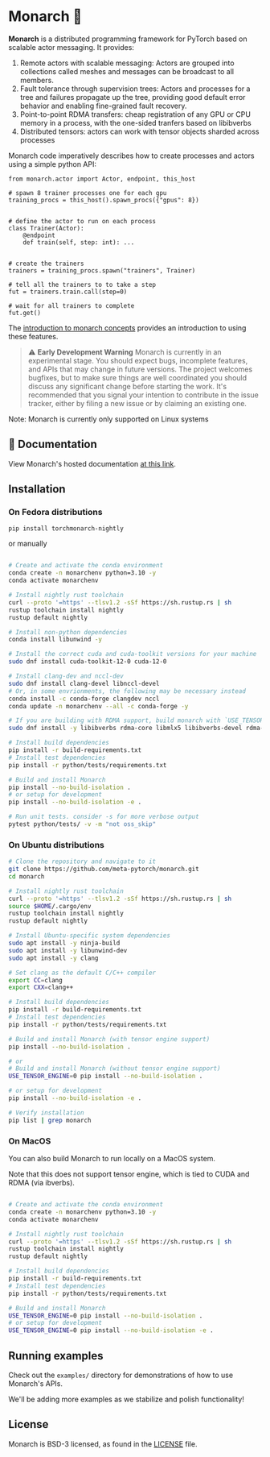 # Monarch 🦋

**Monarch** is a distributed programming framework for PyTorch based on scalable
actor messaging. It provides:

1. Remote actors with scalable messaging: Actors are grouped into collections called meshes and messages can be broadcast to all members.
2. Fault tolerance through supervision trees: Actors and processes for a tree and failures propagate up the tree, providing good default error behavior and enabling fine-grained fault recovery.
3. Point-to-point RDMA transfers: cheap registration of any GPU or CPU memory in a process, with the one-sided tranfers based on libibverbs
4. Distributed tensors: actors can work with tensor objects sharded across processes

Monarch code imperatively describes how to create processes and actors using a simple python API:

    from monarch.actor import Actor, endpoint, this_host

    # spawn 8 trainer processes one for each gpu
    training_procs = this_host().spawn_procs({"gpus": 8})


    # define the actor to run on each process
    class Trainer(Actor):
        @endpoint
        def train(self, step: int): ...


    # create the trainers
    trainers = training_procs.spawn("trainers", Trainer)

    # tell all the trainers to to take a step
    fut = trainers.train.call(step=0)

    # wait for all trainers to complete
    fut.get()



The [introduction to monarch concepts](getting_started.html) provides an introduction to using these features.

> ⚠️ **Early Development Warning** Monarch is currently in an experimental
> stage. You should expect bugs, incomplete features, and APIs that may change
> in future versions. The project welcomes bugfixes, but to make sure things are
> well coordinated you should discuss any significant change before starting the
> work. It's recommended that you signal your intention to contribute in the
> issue tracker, either by filing a new issue or by claiming an existing one.

Note: Monarch is currently only supported on Linux systems

## 📖 Documentation

View Monarch's hosted documentation [at this link](https://meta-pytorch.org/monarch/).

## Installation

### On Fedora distributions

`pip install torchmonarch-nightly`

or manually

```sh

# Create and activate the conda environment
conda create -n monarchenv python=3.10 -y
conda activate monarchenv

# Install nightly rust toolchain
curl --proto '=https' --tlsv1.2 -sSf https://sh.rustup.rs | sh
rustup toolchain install nightly
rustup default nightly

# Install non-python dependencies
conda install libunwind -y

# Install the correct cuda and cuda-toolkit versions for your machine
sudo dnf install cuda-toolkit-12-0 cuda-12-0

# Install clang-dev and nccl-dev
sudo dnf install clang-devel libnccl-devel
# Or, in some envrionments, the following may be necessary instead
conda install -c conda-forge clangdev nccl
conda update -n monarchenv --all -c conda-forge -y

# If you are building with RDMA support, build monarch with `USE_TENSOR_ENGINE=1 pip install --no-build-isolation .` and dnf install the following packages
sudo dnf install -y libibverbs rdma-core libmlx5 libibverbs-devel rdma-core-devel

# Install build dependencies
pip install -r build-requirements.txt
# Install test dependencies
pip install -r python/tests/requirements.txt

# Build and install Monarch
pip install --no-build-isolation .
# or setup for development
pip install --no-build-isolation -e .

# Run unit tests. consider -s for more verbose output
pytest python/tests/ -v -m "not oss_skip"
```

### On Ubuntu distributions

```sh
# Clone the repository and navigate to it
git clone https://github.com/meta-pytorch/monarch.git
cd monarch

# Install nightly rust toolchain
curl --proto '=https' --tlsv1.2 -sSf https://sh.rustup.rs | sh
source $HOME/.cargo/env
rustup toolchain install nightly
rustup default nightly

# Install Ubuntu-specific system dependencies
sudo apt install -y ninja-build
sudo apt install -y libunwind-dev
sudo apt install -y clang

# Set clang as the default C/C++ compiler
export CC=clang
export CXX=clang++

# Install build dependencies
pip install -r build-requirements.txt
# Install test dependencies
pip install -r python/tests/requirements.txt

# Build and install Monarch (with tensor engine support)
pip install --no-build-isolation .

# or
# Build and install Monarch (without tensor engine support)
USE_TENSOR_ENGINE=0 pip install --no-build-isolation .

# or setup for development
pip install --no-build-isolation -e .

# Verify installation
pip list | grep monarch
```

### On MacOS

You can also build Monarch to run locally on a MacOS system.

Note that this does not support tensor engine, which is tied to CUDA and RDMA (via ibverbs).


```sh

# Create and activate the conda environment
conda create -n monarchenv python=3.10 -y
conda activate monarchenv

# Install nightly rust toolchain
curl --proto '=https' --tlsv1.2 -sSf https://sh.rustup.rs | sh
rustup toolchain install nightly
rustup default nightly

# Install build dependencies
pip install -r build-requirements.txt
# Install test dependencies
pip install -r python/tests/requirements.txt

# Build and install Monarch
USE_TENSOR_ENGINE=0 pip install --no-build-isolation .
# or setup for development
USE_TENSOR_ENGINE=0 pip install --no-build-isolation -e .

```


## Running examples

Check out the `examples/` directory for demonstrations of how to use Monarch's APIs.

We'll be adding more examples as we stabilize and polish functionality!

## License

Monarch is BSD-3 licensed, as found in the [LICENSE](LICENSE) file.
